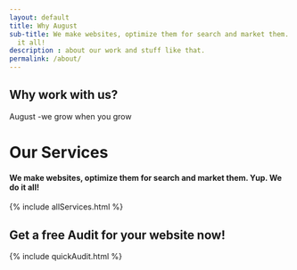 ```yaml
---
layout: default
title: Why August
sub-title: We make websites, optimize them for search and market them. Yup. We do
  it all!
description : about our work and stuff like that.  
permalink: /about/
---
```

<div class="verticle-line"></div>

<section id="freeAudit">
        <div class="pure-g  wrapper box-shadow-large center bordered-top">
                <div class="pure-u-1">
                        <h2 class="align-center text-primary">Why work with us?</h2>
                <!-- </div>
                <div class="pure-u-2-3 float-right"> -->
                       August -we grow when you grow
                </div>
        </div>
</section>
<div class="verticle-line"></div>
<div class="wrapper box-shadow-large bordered-top">
                        <div class="pure-g  align-center ">
                                <div class="pure-u-1 ">
                                        <h1 class="text-primary ">Our Services</h1>
                                        <h4>We make websites, optimize them for search and market them. Yup. We do it all!
                                        </h4>                                      
                                </div>                              
                        </div>
                        {% include allServices.html %}
                       
</div>
<section id="freeAudit">
        <div class="pure-g  wrapper box-shadow-large center bordered-top">
                <div class="pure-u-1">
                        <h2 class="align-center text-primary">Get a free Audit for your website now!</h2>
                <!-- </div>
                <div class="pure-u-2-3 float-right"> -->
                        {% include quickAudit.html %}
                </div>
        </div>
</section>